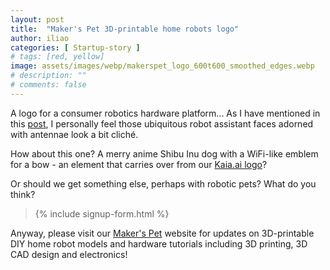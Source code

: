 ```yaml
---
layout: post
title:  "Maker's Pet 3D-printable home robots logo"
author: iliao
categories: [ Startup-story ]
# tags: [red, yellow]
image: assets/images/webp/makerspet_logo_600t600_smoothed_edges.webp
# description: ""
# comments: false
---
```

A logo for a consumer robotics hardware platform...
As I have mentioned in this [post](/blog/kaia-ai-product-platform-logo/),
I personally feel those ubiquitous robot assistant faces adorned with antennae look
a bit cliché.

How about this one? A merry anime Shibu Inu dog with a WiFi-like emblem for a bow - an element
that carries over from our [Kaia.ai logo](/blog/kaia-ai-product-platform-logo/)?

Or should we get something else, perhaps with robotic pets? What do you think?

<blockquote>{% include signup-form.html %}</blockquote>

Anyway, please visit our [Maker's Pet](https://makerspet.com) website for updates on
3D-printable DIY home robot models and hardware tutorials including 3D printing,
3D CAD design and electronics!